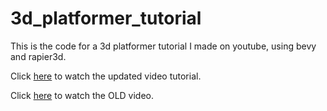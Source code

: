# 3d_platformer_tutorial

This is the code for a 3d platformer tutorial I made on youtube, using bevy and rapier3d.

Click [here](https://youtu.be/5DWLj1PFBos) to watch the updated video tutorial.

Click [here](https://youtu.be/uQS5GHQqTLc) to watch the OLD video.
